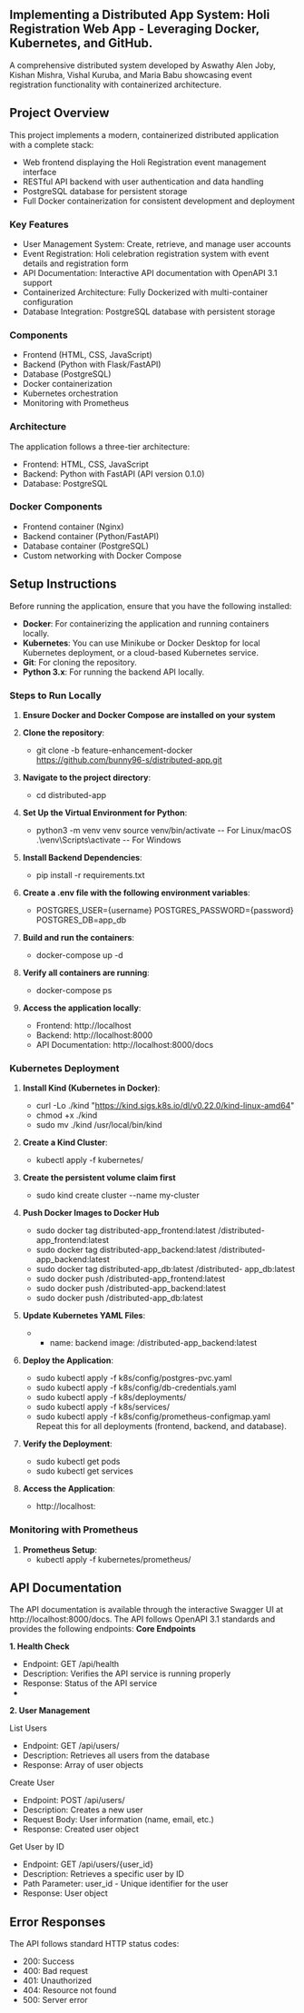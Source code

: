 ## Implementing a Distributed App System: Holi Registration Web App - Leveraging Docker, Kubernetes, and GitHub.

A comprehensive distributed system developed by Aswathy Alen Joby, Kishan Mishra, Vishal Kuruba, and Maria Babu showcasing event registration functionality with containerized architecture.

## Project Overview
This project implements a modern, containerized distributed application with a complete stack:
- Web frontend displaying the Holi Registration event management interface
- RESTful API backend with user authentication and data handling
- PostgreSQL database for persistent storage
- Full Docker containerization for consistent development and deployment

### Key Features
- User Management System: Create, retrieve, and manage user accounts
- Event Registration: Holi celebration registration system with event details and registration 
  form
- API Documentation: Interactive API documentation with OpenAPI 3.1 support
- Containerized Architecture: Fully Dockerized with multi-container configuration
- Database Integration: PostgreSQL database with persistent storage

### Components
- Frontend (HTML, CSS, JavaScript)
- Backend (Python with Flask/FastAPI)
- Database (PostgreSQL)
- Docker containerization
- Kubernetes orchestration
- Monitoring with Prometheus

### Architecture
The application follows a three-tier architecture:
- Frontend: HTML, CSS, JavaScript
- Backend: Python with FastAPI (API version 0.1.0)
- Database: PostgreSQL

### Docker Components
- Frontend container (Nginx)
- Backend container (Python/FastAPI)
- Database container (PostgreSQL)
- Custom networking with Docker Compose

## Setup Instructions
Before running the application, ensure that you have the following installed:
- **Docker**: For containerizing the application and running containers locally.
- **Kubernetes**: You can use Minikube or Docker Desktop for local Kubernetes deployment, or a cloud-based Kubernetes service.
- **Git**: For cloning the repository.
- **Python 3.x**: For running the backend API locally.
  
### Steps to Run Locally
1. **Ensure Docker and Docker Compose are installed on your system**
2. **Clone the repository**:
      - git clone -b feature-enhancement-docker https://github.com/bunny96-s/distributed-app.git
3. **Navigate to the project directory**:
      - cd distributed-app

4. **Set Up the Virtual Environment for Python**:
   - python3 -m venv venv
        source venv/bin/activate -- For Linux/macOS
        .\venv\Scripts\activate  -- For Windows
     
5. **Install Backend Dependencies**:
   - pip install -r requirements.txt

6. **Create a .env file with the following environment variables**:
      - POSTGRES_USER={username}
        POSTGRES_PASSWORD={password}
        POSTGRES_DB=app_db
        
7. **Build and run the containers**:
   - docker-compose up -d

8. **Verify all containers are running**:
     - docker-compose ps
       
9. **Access the application locally**:
   - Frontend: http://localhost
   - Backend: http://localhost:8000
   - API Documentation: http://localhost:8000/docs
  
### Kubernetes Deployment
1. **Install Kind (Kubernetes in Docker)**:
     -  curl -Lo ./kind "https://kind.sigs.k8s.io/dl/v0.22.0/kind-linux-amd64"
     -  chmod +x ./kind
     -  sudo mv ./kind /usr/local/bin/kind

  
2. **Create a Kind Cluster**:
     -  kubectl apply -f kubernetes/
       
3. **Create the persistent volume claim first**
     - sudo kind create cluster --name my-cluster

4. **Push Docker Images to Docker Hub** 
    - sudo docker tag distributed-app_frontend:latest <your-dockerhub-username>/distributed- 
      app_frontend:latest
    - sudo docker tag distributed-app_backend:latest <your-dockerhub-username>/distributed- 
      app_backend:latest
    - sudo docker tag distributed-app_db:latest <your-dockerhub-username>/distributed- 
      app_db:latest
    - sudo docker push <your-dockerhub-username>/distributed-app_frontend:latest
    - sudo docker push <your-dockerhub-username>/distributed-app_backend:latest
    - sudo docker push <your-dockerhub-username>/distributed-app_db:latest

      
3. **Update Kubernetes YAML Files**:
   - - name: backend
     image: <your-dockerhub-username>/distributed-app_backend:latest


4. **Deploy the Application**:
    - sudo kubectl apply -f k8s/config/postgres-pvc.yaml
    - sudo kubectl apply -f k8s/config/db-credentials.yaml
    - sudo kubectl apply -f k8s/deployments/
    - sudo kubectl apply -f k8s/services/
    - sudo kubectl apply -f k8s/config/prometheus-configmap.yaml
Repeat this for all deployments (frontend, backend, and database).
      
5. **Verify the Deployment**:
    - sudo kubectl get pods
    - sudo kubectl get services
 
6. **Access the Application**:
    - http://localhost:<NodePort>
   
### Monitoring with Prometheus
1. **Prometheus Setup**:
   - kubectl apply -f kubernetes/prometheus/

## API Documentation
The API documentation is available through the interactive Swagger UI at http://localhost:8000/docs. The API follows OpenAPI 3.1 standards and provides the following endpoints:
**Core Endpoints**

**1. Health Check**
   - Endpoint: GET /api/health
   - Description: Verifies the API service is running properly
   - Response: Status of the API service
   - 
**2. User Management**
     
List Users
 - Endpoint: GET /api/users/
 - Description: Retrieves all users from the database
 - Response: Array of user objects
     
Create User
 - Endpoint: POST /api/users/
 - Description: Creates a new user
 - Request Body: User information (name, email, etc.)
 - Response: Created user object
     
Get User by ID
 - Endpoint: GET /api/users/{user_id}
 - Description: Retrieves a specific user by ID
 - Path Parameter: user_id - Unique identifier for the user
 - Response: User object

## Error Responses
The API follows standard HTTP status codes:
- 200: Success
- 400: Bad request
- 401: Unauthorized
- 404: Resource not found
- 500: Server error







